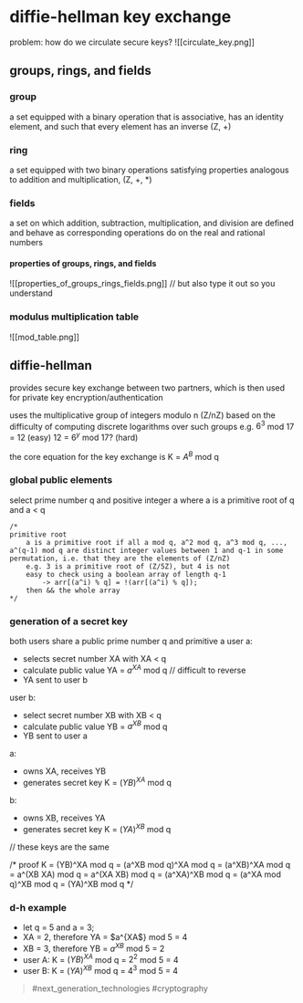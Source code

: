 # diffie-hellman key exchange
problem: how do we circulate secure keys?
![[circulate_key.png]]

## groups, rings, and fields
### group
a set equipped with a binary operation that is associative, has an identity element, and such that every element has an inverse (Z, +)
### ring
a set equipped with two binary operations satisfying properties analogous to addition and multiplication, (Z, +, \*)
### fields
a set on which addition, subtraction, multiplication, and division are defined and behave as corresponding operations do on the real and rational numbers

#### properties of groups, rings, and fields
![[properties_of_groups_rings_fields.png]]
// but also type it out so you understand

### modulus multiplication table
![[mod_table.png]]

## diffie-hellman
provides secure key exchange between two partners, which is then used for private key encryption/authentication

uses the multiplicative group of integers modulo n (Z/nZ)
based on the difficulty of computing discrete logarithms over such groups
e.g.
$6^3$ mod 17 = 12      (easy)
12 = $6^y$ mod 17?    (hard)

the core equation for the key exchange is 
K = $A^B$ mod q

### global public elements
select prime number q and positive integer a where a is a primitive root of q and a < q

```verbatim
/* 
primitive root
	a is a primitive root if all a mod q, a^2 mod q, a^3 mod q, ..., a^(q-1) mod q are distinct integer values between 1 and q-1 in some permutation, i.e. that they are the elements of (Z/nZ)
	e.g. 3 is a primitive root of (Z/5Z), but 4 is not
	easy to check using a boolean array of length q-1
		-> arr[(a^i) % q] = !(arr[(a^i) % q]);
	then && the whole array
*/
```

### generation of a secret key
both users share a public prime number q and primitive a
user a:
- selects secret number XA with XA < q
- calculate public value YA = $a^{XA}$ mod q    // difficult to reverse
- YA sent to user b

user b:
- select secret number XB with XB < q
- calculate public value YB = $a^{XB}$ mod q
- YB sent to user a

a:
- owns XA, receives YB
- generates secret key K = $(YB)^{XA}$ mod q

b:
- owns XB, receives YA
- generates secret key K = $(YA)^{XB}$ mod q

// these keys are the same

/\*
	proof
		K = (YB)^XA mod q
			= (a^XB mod q)^XA mod q
			= (a^XB)^XA mod q
			= a^(XB XA) mod q = a^(XA XB) mod q
			= (a^XA)^XB mod q
			= (a^XA mod q)^XB mod q
		= (YA)^XB mod q
\*/

### d-h example
- let q = 5 and a = 3;
- XA = 2, therefore YA = $a^{XA$} mod 5 = 4
- XB = 3, therefore YB = $a^{XB}$ mod 5 = 2
- user A: K = $(YB)^{XA}$ mod q = $2^2$ mod 5 = 4
- user B: K = $(YA)^{XB}$ mod q = $4^3$ mod 5 = 4

> #next_generation_technologies #cryptography 